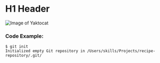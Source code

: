 # H1 Header

![Image of Yaktocat](https://octodex.github.com/images/yaktocat.png)

### Code Example:
```
$ git init
Initialized empty Git repository in /Users/skills/Projects/recipe-repository/.git/
```
